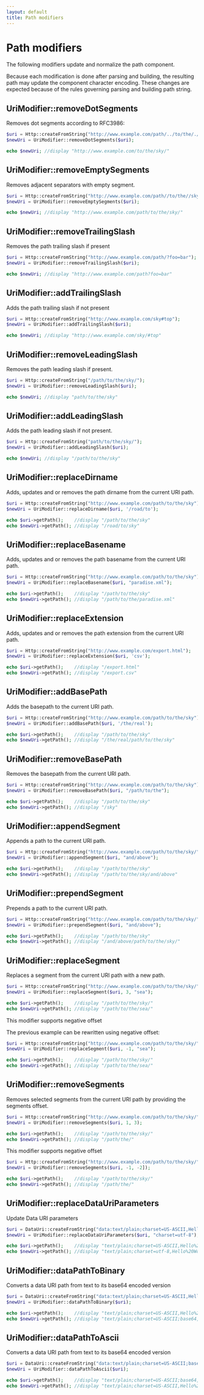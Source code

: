 ```yaml
---
layout: default
title: Path modifiers
---
```


Path modifiers
=======

The following modifiers update and normalize the path component.

<p class="message-notice">Because each modification is done after parsing and building, the 
resulting path may update the component character encoding. These changes are expected because of 
the rules governing parsing and building path string.</p>

## UriModifier::removeDotSegments

Removes dot segments according to RFC3986:

~~~php
$uri = Http::createFromString("http://www.example.com/path/../to/the/./sky/");
$newUri = UriModifier::removeDotSegments($uri);

echo $newUri; //display "http://www.example.com/to/the/sky/"
~~~

## UriModifier::removeEmptySegments

Removes adjacent separators with empty segment.

~~~php
$uri = Http::createFromString("http://www.example.com/path//to/the//sky/");
$newUri = UriModifier::removeEmptySegments($uri);

echo $newUri; //display "http://www.example.com/path/to/the/sky/"
~~~

## UriModifier::removeTrailingSlash

Removes the path trailing slash if present

~~~php
$uri = Http::createFromString("http://www.example.com/path/?foo=bar");
$newUri = UriModifier::removeTrailingSlash($uri);

echo $newUri; //display "http://www.example.com/path?foo=bar"
~~~

## UriModifier::addTrailingSlash

Adds the path trailing slash if not present

~~~php
$uri = Http::createFromString("http://www.example.com/sky#top");
$newUri = UriModifier::addTrailingSlash($uri);

echo $newUri; //display "http://www.example.com/sky/#top"
~~~

## UriModifier::removeLeadingSlash

Removes the path leading slash if present.

~~~php
$uri = Http::createFromString("/path/to/the/sky/");
$newUri = UriModifier::removeLeadingSlash($uri);

echo $newUri; //display "path/to/the/sky"
~~~

## UriModifier::addLeadingSlash

Adds the path leading slash if not present.

~~~php
$uri = Http::createFromString("path/to/the/sky/");
$newUri = UriModifier::addLeadingSlash($uri);

echo $newUri; //display "/path/to/the/sky"
~~~

## UriModifier::replaceDirname

Adds, updates and or removes the path dirname from the current URI path.

~~~php
$uri = Http::createFromString("http://www.example.com/path/to/the/sky");
$newUri = UriModifier::replaceDirname($uri, '/road/to');

echo $uri->getPath();    //display "/path/to/the/sky"
echo $newUri->getPath(); //display "/road/to/sky"
~~~

## UriModifier::replaceBasename

Adds, updates and or removes the path basename from the current URI path.

~~~php
$uri = Http::createFromString("http://www.example.com/path/to/the/sky");
$newUri = UriModifier::replaceBasename($uri, "paradise.xml");

echo $uri->getPath();    //display "/path/to/the/sky"
echo $newUri->getPath(); //display "/path/to/the/paradise.xml"
~~~

## UriModifier::replaceExtension

Adds, updates and or removes the path extension from the current URI path.

~~~php
$uri = Http::createFromString("http://www.example.com/export.html");
$newUri = UriModifier::replaceExtension($uri, 'csv');

echo $uri->getPath();    //display "/export.html"
echo $newUri->getPath(); //display "/export.csv"
~~~

## UriModifier::addBasePath

Adds the basepath to the current URI path.

~~~php
$uri = Http::createFromString("http://www.example.com/path/to/the/sky");
$newUri = UriModifier::addBasePath($uri, '/the/real');

echo $uri->getPath();    //display "/path/to/the/sky"
echo $newUri->getPath(); //display "/the/real/path/to/the/sky"
~~~

## UriModifier::removeBasePath

Removes the basepath from the current URI path.

~~~php
$uri = Http::createFromString("http://www.example.com/path/to/the/sky");
$newUri = UriModifier::removeBasePath($uri, "/path/to/the");

echo $uri->getPath();    //display "/path/to/the/sky"
echo $newUri->getPath(); //display "/sky"
~~~

## UriModifier::appendSegment

Appends a path to the current URI path.

~~~php
$uri = Http::createFromString("http://www.example.com/path/to/the/sky/");
$newUri = UriModifier::appendSegment($uri, "and/above");

echo $uri->getPath();    //display "/path/to/the/sky"
echo $newUri->getPath(); //display "/path/to/the/sky/and/above"
~~~

## UriModifier::prependSegment

Prepends a path to the current URI path.

~~~php
$uri = Http::createFromString("http://www.example.com/path/to/the/sky/");
$newUri = UriModifier::prependSegment($uri, "and/above");

echo $uri->getPath();    //display "/path/to/the/sky"
echo $newUri->getPath(); //display "/and/above/path/to/the/sky/"
~~~

## UriModifier::replaceSegment

Replaces a segment from the current URI path with a new path.

~~~php
$uri = Http::createFromString("http://www.example.com/path/to/the/sky/");
$newUri = UriModifier::replaceSegment($uri, 3, "sea");

echo $uri->getPath();    //display "/path/to/the/sky/"
echo $newUri->getPath(); //display "/path/to/the/sea/"
~~~

<p class="message-info">This modifier supports negative offset</p>

The previous example can be rewritten using negative offset:

~~~php
$uri = Http::createFromString("http://www.example.com/path/to/the/sky/");
$newUri = UriModifier::replaceSegment($uri, -1, "sea");

echo $uri->getPath();    //display "/path/to/the/sky/"
echo $newUri->getPath(); //display "/path/to/the/sea/"
~~~

## UriModifier::removeSegments

Removes selected segments from the current URI path by providing the segments offset.

~~~php
$uri = Http::createFromString("http://www.example.com/path/to/the/sky/");
$newUri = UriModifier::removeSegments($uri, 1, 3);

echo $uri->getPath();    //display "/path/to/the/sky/"
echo $newUri->getPath(); //display "/path/the/"
~~~

<p class="message-info">This modifier supports negative offset</p>

~~~php
$uri = Http::createFromString("http://www.example.com/path/to/the/sky/");
$newUri = UriModifier::removeSegments($uri, -1, -2]);

echo $uri->getPath();    //display "/path/to/the/sky/"
echo $newUri->getPath(); //display "/path/the/"
~~~

## UriModifier::replaceDataUriParameters

Update Data URI parameters

~~~php
$uri = DataUri::createFromString("data:text/plain;charset=US-ASCII,Hello%20World!");
$newUri = UriModifier::replaceDataUriParameters($uri, "charset=utf-8");

echo $uri->getPath();    //display "text/plain;charset=US-ASCII,Hello%20World!"
echo $newUri->getPath(); //display "text/plain;charset=utf-8,Hello%20World!"
~~~

## UriModifier::dataPathToBinary

Converts a data URI path from text to its base64 encoded version

~~~php
$uri = DataUri::createFromString("data:text/plain;charset=US-ASCII,Hello%20World!");
$newUri = UriModifier::dataPathToBinary($uri);

echo $uri->getPath();    //display "text/plain;charset=US-ASCII,Hello%20World!"
echo $newUri->getPath(); //display "text/plain;charset=US-ASCII;base64,SGVsbG8gV29ybGQh"

~~~

## UriModifier::dataPathToAscii

Converts a data URI path from text to its base64 encoded version

~~~php
$uri = DataUri::createFromString("data:text/plain;charset=US-ASCII;base64,SGVsbG8gV29ybGQh");
$newUri = UriModifier::dataPathToAscii($uri);

echo $uri->getPath();    //display "text/plain;charset=US-ASCII;base64,SGVsbG8gV29ybGQh"
echo $newUri->getPath(); //display "text/plain;charset=US-ASCII,Hello%20World!"
~~~
